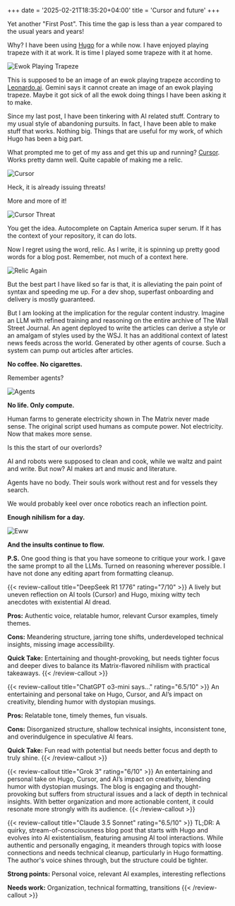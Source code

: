 +++
date = '2025-02-21T18:35:20+04:00'
title = 'Cursor and future'
+++

Yet another "First Post". This time the gap is less than a year compared to the usual years and years!

Why? I have been using [Hugo](https://gohugo.io/) for a while now. I have enjoyed playing trapeze with it at work. It is time I played some trapeze with it at home.

![Ewok Playing Trapeze](/images/ewokplayingtrapeze.jpeg)

This is supposed to be an image of an ewok playing trapeze according to [Leonardo.ai](https://leonardo.ai/). Gemini says it cannot create an image of an ewok playing trapeze. Maybe it got sick of all the ewok doing things I have been asking it to make.

Since my last post, I have been tinkering with AI related stuff. Contrary to my usual style of abandoning pursuits. In fact, I have been able to make stuff that works. Nothing big. Things that are useful for my work, of which Hugo has been a big part.

What prompted me to get of my ass and get this up and running? [Cursor](https://www.cursor.com/). Works pretty damn well. Quite capable of making me a relic.

![Cursor](/images/cursor.png)

Heck, it is already issuing threats!

More and more of it!

![Cursor Threat](/images/cursorthread.png)

You get the idea. Autocomplete on Captain America super serum. If it has the context of your repository, it can do lots.

Now I regret using the word, relic. As I write, it is spinning up pretty good words for a blog post. Remember, not much of a context here.

![Relic Again](/images/relicagain.png)

But the best part I have liked so far is that, it is alleviating the pain point of syntax and speeding me up. For a dev shop, superfast onboarding and delivery is mostly guaranteed.

But I am looking at the implication for the regular content industry. Imagine an LLM with refined training and reasoning on the entire archive of The Wall Street Journal. An agent deployed to write the articles can derive a style or an amalgam of styles used by the WSJ. It has an additional context of latest news feeds across the world. Generated by other agents of course. Such a system can pump out articles after articles.

**No coffee. No cigarettes.**

Remember agents?

![Agents](/images/agents.jpg)

**No life. Only compute.**

Human farms to generate electricity shown in The Matrix never made sense. The original script used humans as compute power. Not electricity. Now that makes more sense.

Is this the start of our overlords?

AI and robots were supposed to clean and cook, while we waltz and paint and write. But now? AI makes art and music and literature.

Agents have no body. Their souls work without rest and for vessels they search.

We would probably keel over once robotics reach an inflection point.

**Enough nihilism for a day.**

![Eww](/images/cursoreww.png)

**And the insults continue to flow.**

**P.S.** One good thing is that you have someone to critique your work. I gave the same prompt to all the LLMs. Turned on reasoning wherever possible. I have not done any editing apart from formatting cleanup.

{{< review-callout title="DeepSeek R1 1776" rating="7/10" >}}
A lively but uneven reflection on AI tools (Cursor) and Hugo, mixing witty tech anecdotes with existential AI dread.

**Pros:** Authentic voice, relatable humor, relevant Cursor examples, timely themes.

**Cons:** Meandering structure, jarring tone shifts, underdeveloped technical insights, missing image accessibility.

**Quick Take:** Entertaining and thought-provoking, but needs tighter focus and deeper dives to balance its Matrix-flavored nihilism with practical takeaways.
{{< /review-callout >}}

{{< review-callout title="ChatGPT o3-mini says..." rating="6.5/10" >}}
An entertaining and personal take on Hugo, Cursor, and AI’s impact on creativity, blending humor with dystopian musings.

**Pros:** Relatable tone, timely themes, fun visuals.

**Cons:** Disorganized structure, shallow technical insights, inconsistent tone, and overindulgence in speculative AI fears.

**Quick Take:** Fun read with potential but needs better focus and depth to truly shine.
{{< /review-callout >}}

{{< review-callout title="Grok 3" rating="6/10" >}}
An entertaining and personal take on Hugo, Cursor, and AI’s impact on creativity, blending humor with dystopian musings.
The blog is engaging and thought-provoking but suffers from structural issues and a lack of depth in technical insights. With better organization and more actionable content, it could resonate more strongly with its audience.
{{< /review-callout >}}

{{< review-callout title="Claude 3.5 Sonnet" rating="6.5/10" >}}
TL;DR: A quirky, stream-of-consciousness blog post that starts with Hugo and evolves into AI existentialism, featuring amusing AI tool interactions. While authentic and personally engaging, it meanders through topics with loose connections and needs technical cleanup, particularly in Hugo formatting. The author's voice shines through, but the structure could be tighter.

**Strong points:** Personal voice, relevant AI examples, interesting reflections

**Needs work:** Organization, technical formatting, transitions
{{< /review-callout >}}
